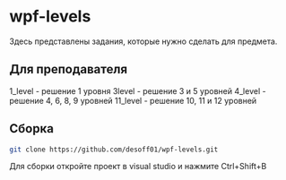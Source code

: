 # wpf-levels
Здесь представлены задания, которые нужно сделать для предмета.
## Для преподавателя
1_level - решение 1 уровня
3level - решение 3 и 5 уровней
4_level - решение 4, 6, 8, 9 уровней
11_level - решение 10, 11 и 12 уровней

## Сборка
```bash
git clone https://github.com/desoff01/wpf-levels.git
```
Для сборки откройте проект в visual studio и нажмите Ctrl+Shift+B
